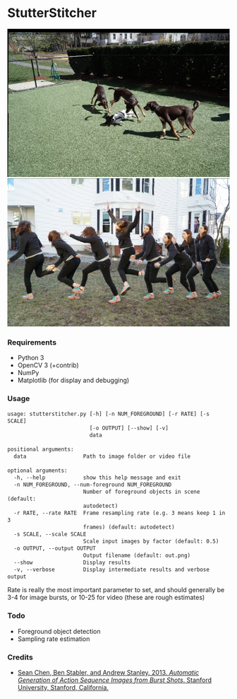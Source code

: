 # StutterStitcher
![](outputs/dog_run.png) ![](outputs/maria_run.png)
### Requirements
* Python 3
* OpenCV 3 (+contrib)
* NumPy
* Matplotlib (for display and debugging)
### Usage
```
usage: stutterstitcher.py [-h] [-n NUM_FOREGROUND] [-r RATE] [-s SCALE]
                          [-o OUTPUT] [--show] [-v]
                          data

positional arguments:
  data                  Path to image folder or video file

optional arguments:
  -h, --help            show this help message and exit
  -n NUM_FOREGROUND, --num-foreground NUM_FOREGROUND
                        Number of foreground objects in scene (default:
                        autodetect)
  -r RATE, --rate RATE  Frame resampling rate (e.g. 3 means keep 1 in 3
                        frames) (default: autodetect)
  -s SCALE, --scale SCALE
                        Scale input images by factor (default: 0.5)
  -o OUTPUT, --output OUTPUT
                        Output filename (default: out.png)
  --show                Display results
  -v, --verbose         Display intermediate results and verbose output

```
Rate is really the most important parameter to set, and should generally be 3-4 for image bursts, or 10-25 for video (these are rough estimates)
### Todo
* Foreground object detection
* Sampling rate estimation
### Credits
* [Sean Chen, Ben Stabler, and Andrew Stanley. 2013. *Automatic Generation of Action Sequence Images from Burst Shots*. Stanford University, Stanford, California.](https://stacks.stanford.edu/file/druid:yt916dh6570/Chen_Stabler_Stanley_Action_Sequence_Generation.pdf)